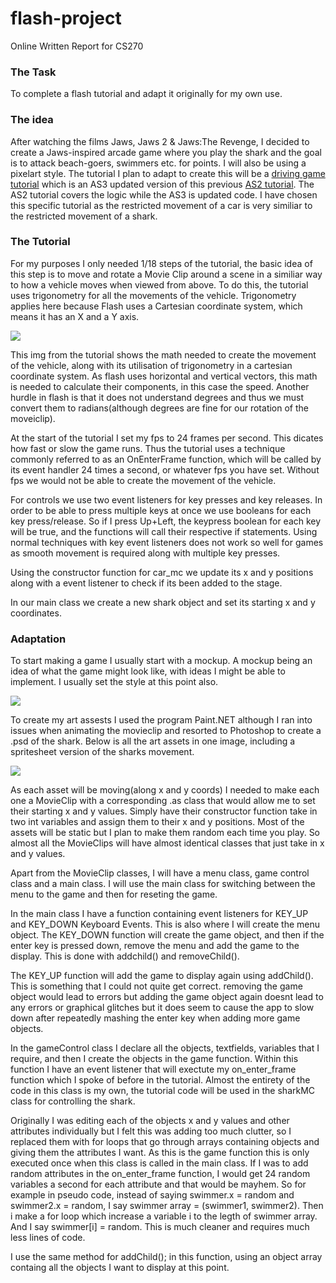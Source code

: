 # flash-project
Online Written Report for CS270
### The Task
To complete a flash tutorial and adapt it originally for my own use. 
### The idea
After watching the films Jaws, Jaws 2 & Jaws:The Revenge, I decided to create a Jaws-inspired arcade game where you play the shark and the goal is to attack beach-goers, swimmers etc. for points. I will also be using a pixelart style. 
The tutorial I plan to adapt to create this will be a [driving game tutorial](http://www.emanueleferonato.com/2010/06/16/create-a-flash-racing-game-tutorial-as3-version/) which is an AS3 updated version of this previous [AS2 tutorial](http://www.emanueleferonato.com/2007/05/15/create-a-flash-racing-game-tutorial/). The AS2 tutorial covers the logic while the AS3 is updated code. I have chosen this specific tutorial as the restricted movement of a car is very similiar to the restricted movement of a shark. 
### The Tutorial
For my purposes I only needed 1/18 steps of the tutorial, the basic idea of this step is to move and rotate a Movie Clip around a scene in a similiar way to how a vehicle moves when viewed from above. To do this, the tutorial uses trigonometry for all the movements of the vehicle. Trigonometry applies here because Flash uses a Cartesian coordinate system, which means it has an X and a Y axis. 

<img src="http://www.emanueleferonato.com/images/flash_tutorial_1_img_1.gif">

This img from the tutorial shows the math needed to create the movement of the vehicle, along with its utilisation of trigonometry in a cartesian coordinate system. As flash uses horizontal and vertical vectors, this math is needed to calculate their components, in this case the speed.  Another hurdle in flash is that it does not understand degrees and thus we must convert them to radians(although degrees are fine for our rotation of the moveiclip).

At the start of the tutorial I set my fps to 24 frames per second. This dicates how fast or slow the game runs. Thus the tutorial uses a technique commonly referred to as an OnEnterFrame function, which will be called by its event handler 24 times a second,  or whatever fps you have set. Without fps we would not be able to create the movement of the vehicle. 

For controls we use two event listeners for key presses and key releases. In order to be able to press multiple keys at once we use booleans for each key press/release. So if I press Up+Left, the keypress boolean for each key will be true, and the functions will call their respective if statements. Using normal techniques with key event listeners does not work so well for games as smooth movement is required along with multiple key presses. 

Using the constructor function for car_mc we update its x and y positions along with a event listener to check if its been added to the stage.

In our main class we create a new shark object and set its starting x and y coordinates.
### Adaptation
To start making a game I usually start with a mockup. A mockup being an idea of what the game might look like, with ideas I might be able to implement. I usually set the style at this point also.

<img src="http://i.imgur.com/Gjs5akf.png">

To create my art assests I used the program Paint.NET although I ran into issues when animating the movieclip and resorted to Photoshop to create a .psd of the shark. Below is all the art assets in one image, including a spritesheet version of the sharks movement.  

<img src="http://i.imgur.com/YdFNg5N.png">

As each asset will be moving(along x and y coords) I needed to make each one a MovieClip with a corresponding .as class that would allow me to set their starting x and y values. Simply have their constructor function take in two int variables and assign them to their x and y positions. Most of the assets will be static but I plan to make them random each time you play. So almost all the MovieClips will have almost identical classes that just take in x and y values.

Apart from the MovieClip classes, I will have a menu class, game control class and a main class. I will use the main class for switching between the menu to the game and then for reseting the game. 

In the main class I have a function containing event listeners for KEY_UP and KEY_DOWN Keyboard Events. This is also where I will create the menu object. The KEY_DOWN function will create the game object, and then if the enter key is pressed down, remove the menu and add the game to the display. This is done with addchild() and removeChild(). 

The KEY_UP function will add the game to display again using addChild(). This is something that I could not quite get correct. removing the game object would lead to errors but adding the game object again doesnt lead to any errors or graphical glitches but it does seem to cause the app to slow down after repeatedly mashing the enter key when adding more game objects.

In the gameControl class I declare all the objects, textfields, variables that I require, and then I create the objects in the game function. Within this function I have an event listener that will exectute my on_enter_frame function which I spoke of before in the tutorial. Almost the entirety of the code in this class is my own, the tutorial code will be used in the sharkMC class for controlling the shark. 

Originally I was editing each of the objects x and y values and other attributes individually but I felt this was adding too much clutter, so I replaced them with for loops that go through arrays containing objects and giving them the attributes I want. As this is the game function this is only executed once when this class is called in the main class. If I was to add random attributes in the on_enter_frame function, I would get 24 random variables a second for each attribute and that would be mayhem. So for example in pseudo code, instead of saying swimmer.x = random and swimmer2.x = random, I say swimmer array = (swimmer1, swimmer2). Then i make a for loop which increase a variable i to the legth of swimmer array. And I say swimmer[i] = random. This is much cleaner and requires much less lines of code. 

I use the same method for addChild(); in this function, using an object array containg all the objects I want to display at this point.


